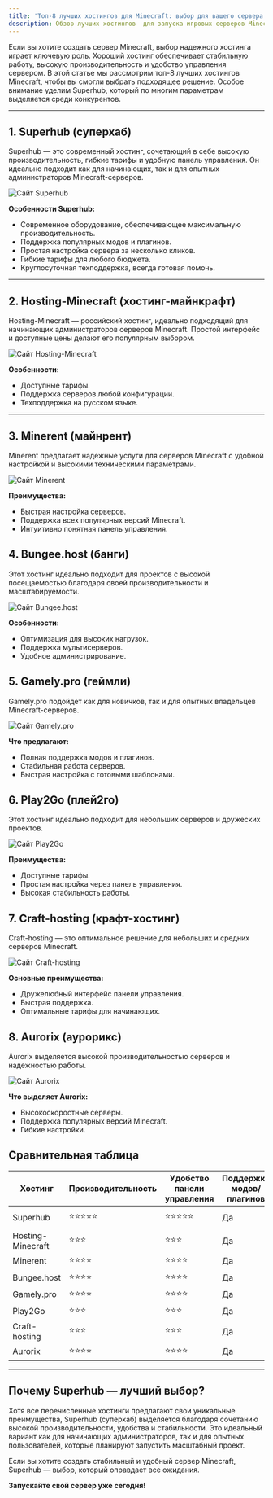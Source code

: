 ```yaml
---
title: 'Топ-8 лучших хостингов для Minecraft: выбор для вашего сервера'
description: Обзор лучших хостингов  для запуска игровых серверов Minecraft от команды Superhub. Мы протестировали десятки Minecraft-хостингов, изучив качество их работы, доступные функции и выбрали 8 лучших.
---
```


Если вы хотите создать сервер Minecraft, выбор надежного хостинга играет ключевую роль. Хороший хостинг обеспечивает стабильную работу, высокую производительность и удобство управления сервером. В этой статье мы рассмотрим топ-8 лучших хостингов Minecraft, чтобы вы смогли выбрать подходящее решение. Особое внимание уделим Superhub, который по многим параметрам выделяется среди конкурентов.

---

## 1. Superhub (суперхаб)

Superhub — это современный хостинг, сочетающий в себе высокую производительность, гибкие тарифы и удобную панель управления. Он идеально подходит как для начинающих, так и для опытных администраторов Minecraft-серверов.

![Сайт Superhub](/images/blog/hosting-comparison/superhub.png)

**Особенности Superhub:**

- Современное оборудование, обеспечивающее максимальную производительность.
- Поддержка популярных модов и плагинов.
- Простая настройка сервера за несколько кликов.
- Гибкие тарифы для любого бюджета.
- Круглосуточная техподдержка, всегда готовая помочь.

---

## 2. Hosting-Minecraft (хостинг-майнкрафт)

Hosting-Minecraft — российский хостинг, идеально подходящий для начинающих администраторов серверов Minecraft. Простой интерфейс и доступные цены делают его популярным выбором.

![Сайт Hosting-Minecraft](/images/blog/hosting-comparison/hosting-minecraft.png)

**Особенности:**

- Доступные тарифы.
- Поддержка серверов любой конфигурации.
- Техподдержка на русском языке.

---

## 3. Minerent (майнрент)

Minerent предлагает надежные услуги для серверов Minecraft с удобной настройкой и высокими техническими параметрами.

![Сайт Minerent](/images/blog/hosting-comparison/minerent.png)

**Преимущества:**

- Быстрая настройка серверов.
- Поддержка всех популярных версий Minecraft.
- Интуитивно понятная панель управления.

## 4. Bungee.host (банги)

Этот хостинг идеально подходит для проектов с высокой посещаемостью благодаря своей производительности и масштабируемости.

![Сайт Bungee.host](/images/blog/hosting-comparison/bungee-host.png)

**Особенности:**

- Оптимизация для высоких нагрузок.
- Поддержка мультисерверов.
- Удобное администрирование.

## 5. Gamely.pro (геймли)

Gamely.pro подойдет как для новичков, так и для опытных владельцев Minecraft-серверов.

![Сайт Gamely.pro](/images/blog/hosting-comparison/gamely.png)

**Что предлагают:**

- Полная поддержка модов и плагинов.
- Стабильная работа серверов.
- Быстрая настройка с готовыми шаблонами.

## 6. Play2Go (плей2го)

Этот хостинг идеально подходит для небольших серверов и дружеских проектов.

![Сайт Play2Go](/images/blog/hosting-comparison/play2go.png)

**Преимущества:**

- Доступные тарифы.
- Простая настройка через панель управления.
- Высокая стабильность работы.

## 7. Craft-hosting (крафт-хостинг)

Craft-hosting — это оптимальное решение для небольших и средних серверов Minecraft.

![Сайт Craft-hosting](/images/blog/hosting-comparison/craft-hosting.png)

**Основные преимущества:**

- Дружелюбный интерфейс панели управления.
- Быстрая поддержка.
- Оптимальные тарифы для начинающих.

## 8. Aurorix (аурорикс)

Aurorix выделяется высокой производительностью серверов и надежностью работы.

![Сайт Aurorix](/images/blog/hosting-comparison/aurorix.png)

**Что выделяет Aurorix:**

- Высокоскоростные серверы.
- Поддержка популярных версий Minecraft.
- Гибкие настройки.

## Сравнительная таблица

| Хостинг           | Производительность | Удобство панели управления | Поддержка модов/плагинов | Цена      | Техподдержка        |
| ----------------- | ------------------ | -------------------------- | ------------------------ | --------- | ------------------- |
| Superhub          | ⭐⭐⭐⭐⭐          | ⭐⭐⭐⭐⭐                   | Да                       | Доступная | 24/7 (моментальная) |
| Hosting-Minecraft | ⭐⭐⭐            | ⭐⭐⭐                     | Да                       | Низкая | Только в рабочее время |
| Minerent          | ⭐⭐⭐⭐           | ⭐⭐⭐⭐                    | Да                       | Средняя | Круглосуточная |
| Bungee.host       | ⭐⭐⭐⭐           | ⭐⭐⭐⭐                    | Да                       | Высокая | 24/7 |
| Gamely.pro        | ⭐⭐⭐⭐           | ⭐⭐⭐⭐                    | Да                       | Средняя | Быстрая |
| Play2Go           | ⭐⭐⭐            | ⭐⭐⭐                     | Да                       | Низкая | Ограниченная |
| Craft-hosting     | ⭐⭐⭐            | ⭐⭐⭐                     | Да                       | Низкая | Только в рабочее время |
| Aurorix           | ⭐⭐⭐⭐           | ⭐⭐⭐⭐                    | Да                       | Средняя | 24/7 |

---

## Почему Superhub — лучший выбор?

Хотя все перечисленные хостинги предлагают свои уникальные преимущества, Superhub (суперхаб) выделяется благодаря сочетанию высокой производительности, удобства и стабильности. Это идеальный вариант как для начинающих администраторов, так и для опытных пользователей, которые планируют запустить масштабный проект.

Если вы хотите создать стабильный и удобный сервер Minecraft, Superhub — выбор, который оправдает все ожидания.

**Запускайте свой сервер уже сегодня!**
